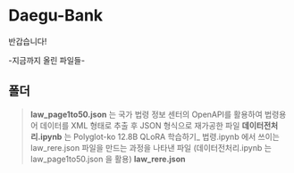 # Daegu-Bank

반갑습니다!

-지금까지 올린 파일들-
## 폴더 

> **law_page1to50.json** 는 국가 법령 정보 센터의 OpenAPI를 활용하여 법령용어 데이터를 XML 형태로 추출 후 JSON 형식으로 재가공한 파일 
> **데이터전처리.ipynb** 는 Polyglot-ko 12.8B QLoRA 학습하기_ 법령.ipynb 에서 쓰이는 law_rere.json 파일을 만드는 과정을 나타낸 파일 
(데이터전처리.ipynb 는 law_page1to50.json 을 활용)
> **law_rere.json**
